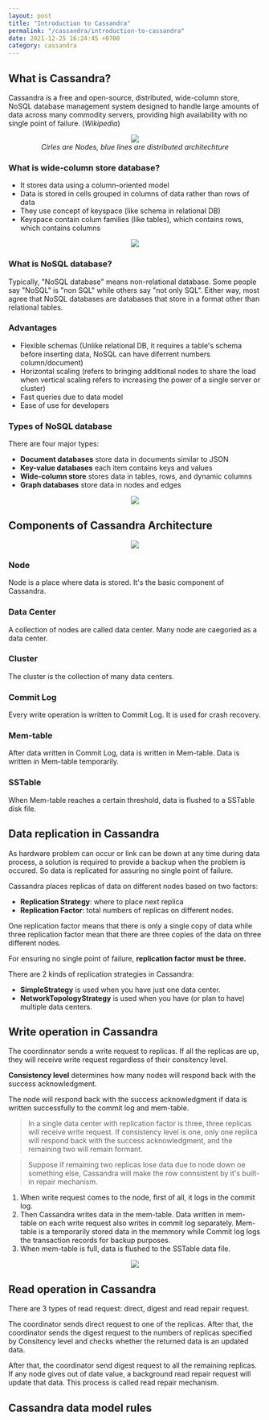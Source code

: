 ```yaml
---
layout: post
title: "Introduction to Cassandra"
permalink: "/cassandra/introduction-to-cassandra"
date: 2021-12-25 16:24:45 +0700
category: cassandra
---
```


## What is Cassandra?

Cassandra is a free and open-source, distributed, wide-column store, NoSQL database management system designed to handle large amounts of data across many commodity servers, providing high availability with no single point of failure. (_Wikipedia_)

<div style="text-align:center">
  <img src="https://user-images.githubusercontent.com/26586150/147382065-54ead0db-039b-4df5-9976-bcca579ea9c8.png" />
  <div style="text-align:center !important"><i>Cirles are Nodes, blue lines are distributed architechture</i></div>
</div>


### What is wide-column store database?

- It stores data using a column-oriented model
- Data is stored in cells grouped in columns of data rather than rows of data
- They use concept of keyspace (like schema in relational DB)
- Keyspace contain colum families (like tables), which contains rows, which contains columns

<div style="text-align:center">
  <img src="https://user-images.githubusercontent.com/26586150/147385596-ac6de2f1-db27-4a56-a45f-22f379f84766.png" />
</div>


### What is NoSQL database?
 
Typically, "NoSQL database" means non-relational database. Some people say "NoSQL" is "non SQL" while others say "not only SQL". Either way, most agree that NoSQL databases are databases that store in a format other than relational tables.

### Advantages

- Flexible schemas (Unlike relational DB, it requires a table's schema before inserting data, NoSQL can have diferrent numbers column/document)
- Horizontal scaling (refers to bringing additional nodes to share the load when vertical scaling refers to increasing the power of a single server or cluster)
- Fast queries due to data model
- Ease of use for developers

### Types of NoSQL database

There are four major types:
- **Document databases** store data in documents similar to JSON
- **Key-value databases** each item contains keys and values 
- **Wide-column store** stores data in tables, rows, and dynamic columns
- **Graph databases** store data in nodes and edges

<div style="text-align:center">
  <img src="https://user-images.githubusercontent.com/26586150/147398613-22b1d3e0-7d91-49cd-889d-0490551cc2e1.png" />
</div>

## Components of Cassandra Architecture

<div style="text-align:center">
  <img src="https://user-images.githubusercontent.com/26586150/147398729-731a9eb3-d7ef-445e-a3ad-9b60febb59c6.png" />
</div>

### Node

Node is a place where data is stored. It's the basic component of Cassandra.

### Data Center

A collection of nodes are called data center. Many node are caegoried as a data center.

### Cluster

The cluster is the collection of many data centers.

### Commit Log

Every write operation is written to Commit Log. It is used for crash recovery.

### Mem-table

After data written in Commit Log, data is written in Mem-table. Data is written in Mem-table temporarily.

### SSTable

When Mem-table reaches a certain threshold, data is flushed to a SSTable disk file.

## Data replication in Cassandra

As hardware problem can occur or link can be down at any time during data process, a solution is required to provide a backup when the problem is occured. So data is replicated for assuring no single point of failure.

Cassandra places replicas of data on different nodes based on two factors:
- **Replication Strategy**: where to place next replica
- **Replication Factor**: total numbers of replicas on different nodes.

One replication factor means that there is only a single copy of data while three replication factor mean that there are three copies of the data on three different nodes.

For ensuring no single point of failure, **replication factor must be three.**

There are 2 kinds of replication strategies in Cassandra:
- **SimpleStrategy** is used when you have just one data center.
- **NetworkTopologyStrategy** is used when you have (or plan to have) multiple data centers.

## Write operation in Cassandra

The coordinnator sends a write request to replicas. If all the replicas are up, they will receive write request regardless of their consitency level.

**Consistency level** determines how many nodes will respond back with the success acknowledgment.

The node will respond back with the success acknowledgment if data is written successfully to the commit log and mem-table.

> In a single data center with replication factor is three, three replicas will receive write request. If consistency level is one, only one replica will respond back with the success acknowledgment, and the remaining two will remain formant.

> Suppose if remaining two replicas lose data due to node down oe something else, Cassandra will make the row connsistent by it's built-in repair mechanism.

1. When write request comes to the node, first of all, it logs in the commit log.
2. Then Cassandra writes data in the mem-table. Data written in mem-table on each write request also writes in commit log separately. Mem-table is a temporarily stored data in the memmory while Commit log logs the transaction records for backup purposes.
3. When mem-table is full, data is flushed to the SSTable data file. 

<div style="text-align:center">
  <img src="https://user-images.githubusercontent.com/26586150/147400231-a7f96ae3-6e46-4534-9b53-cb11f2a30061.png" />
</div>

## Read operation in Cassandra

There are 3 types of read request: direct, digest and read repair request.

The coordinator sends direct request to one of the replicas. After that, the coordinator sends the digest request to the numbers of replicas specified by Consitency level and checks whether the returned data is an updated data.

After that, the coordinator send digest request to all the remaining replicas. If any node gives out of date value, a background read repair request will update that data. This process is called read repair mechanism.

## Cassandra data model rules


